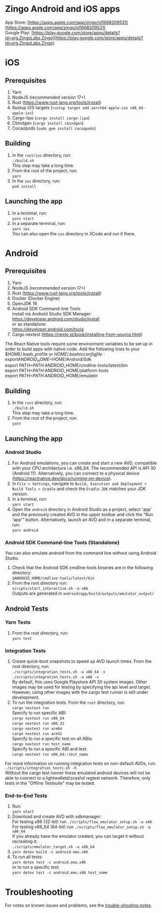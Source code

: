 # Zingo Android and iOS apps
App Store: [https://apps.apple.com/app/zingo/id1668209531](https://apps.apple.com/app/zingo/id1668209531)  
Google Play: [https://play.google.com/store/apps/details?id=org.ZingoLabs.Zingo](https://play.google.com/store/apps/details?id=org.ZingoLabs.Zingo)

# iOS

## Prerequisites
1. Yarn
2. NodeJS (recommended version 17+)
3. Rust (https://www.rust-lang.org/tools/install)
4. Rustup iOS targets (`rustup target add aarch64-apple-ios x86_64-apple-ios`)
5. Cargo-lipo (`cargo install cargo-lipo`)
6. Cbindgen (`cargo install cbindgen`)
7. Cocaopods (`sudo gem install cocoapods`)

## Building
1. In the `rust/ios` directory, run:  
      `./build.sh`  
   This step may take a long time.
2. From the root of the project, run:  
      `yarn`
3. In the `ios` directory, run:  
      `pod install`

## Launching the app
1. In a terminal, run:  
      `yarn start`
2. In a separate terminal, run:  
      `yarn ios`  
   You can also open the `ios` directory in XCode and run it there.

# Android

## Prerequisites
1. Yarn
2. NodeJS (recommended version 17+)
3. Rust (https://www.rust-lang.org/tools/install)
4. Docker (Docker Engine)
5. OpenJDK 18
6. Android SDK Command-line Tools  
      install via Android Studio SDK Manager:  
         https://developer.android.com/studio/install  
      or as standalone:  
         https://developer.android.com/tools  
7. Cargo nextest (https://nexte.st/book/installing-from-source.html)

The React Native tools require some environment variables to be set up in order to build apps with
native code. Add the following lines to your $HOME/.bash_profile or $HOME/.bashrc config file:  
   export ANDROID_HOME=$HOME/Android/Sdk  
   export PATH=$PATH:$ANDROID_HOME/cmdline-tools/latest/bin  
   export PATH=$PATH:$ANDROID_HOME/platform-tools  
   export PATH=$PATH:$ANDROID_HOME/emulator  

## Building
1. In the `rust` directory, run:  
      `./build.sh`  
   This step may take a long time.
2. From the root of the project, run:  
      `yarn`

## Launching the app

### Android Studio
1. For Android emulations, you can create and start a new AVD, compatible with your CPU architecture 
   i.e. x86_64. The recommended API is API 30 (Android 11). Alternatively, you can connect to a
   physical device (https://reactnative.dev/docs/running-on-device).
2. In `File > Settings`, navigate to `Build, Execution and Deployment > Build Tools > Gradle` and
   check the `Gradle JDK` matches your JDK version.
2. In a terminal, run:  
      `yarn start`
3. Open the `android` directory in Android Studio as a project, select 'app' and the previously
   created AVD in the upper toolbar and click the "Run 'app'" button.
   Alternatively, launch an AVD and in a separate terminal, run:  
      `yarn android` 
   
### Android SDK Command-line Tools (Standalone)
You can also emulate android from the command line without using Android Studio.
1. Check that the Android SDK cmdline-tools binaries are in the following directory:  
     `$ANDROID_HOME/cmdline-tools/latest/bin`
2. From the root directory run:  
     `scripts/start_interactive.sh -a x86`  
   Outputs are generated in `android/app/build/outputs/emulator_output/`

## Android Tests

### Yarn Tests
1. From the root directory, run:  
      `yarn test`

### Integration Tests
1. Create quick-boot snapshots to speed up AVD launch times. From the root directory, run:  
      `./scripts/integration_tests.sh -a x86_64 -s`  
      `./scripts/integration_tests.sh -a x86 -s`  
   By default, this uses Google Playstore API 30 system images. Other images may be used for testing
   by specifying the api level and target. However, using other images with the cargo test runner
   is still under development. 
2. To run the integration tests. From the `rust` directory, run:  
      `cargo nextest run`  
   Specify to run specific ABI:  
      `cargo nextest run x86_64`  
      `cargo nextest run x86_32`  
      `cargo nextest run arm64`  
      `cargo nextest run arm32`  
   Specify to run a specific test on all ABIs:  
      `cargo nextest run test_name`  
   Specify to run a specific ABI and test:  
      `cargo nextest run x86_64::test_name`  

For more information on running integration tests on non-default AVDs, run:  
   `./scripts/integration_tests.sh -h`  
Without the cargo test runner these emulated android devices will not be able to connect to a
lightwalletd/zcashd regtest network. Therefore, only tests in the "Offline Testsuite" may be tested.

### End-to-End Tests
1. Run:  
     `yarn start`
2. Download and create AVD with sdkmanager:  
   For testing x86 (32-bit) run `./scripts/flow_emulator_setup.sh -a x86`  
   For testing x86_64 (64-bit) run `./scripts/flow_emulator_setup.sh -a x86_64`  
   If you already have the emulator created, you can target it without recreating it:  
      `./scripts/emulator_target.sh -a x86_64`
3. `yarn detox build -c android.emu.x86`
4. To run all tests:  
     `yarn detox test -c android.emu.x86`  
   or to run a specific test:  
     `yarn detox test -c android.emu.x86 test_name`

# Troubleshooting
For notes on known issues and problems, see the [trouble-shooting notes](./TROUBLESHOOTING.md).

